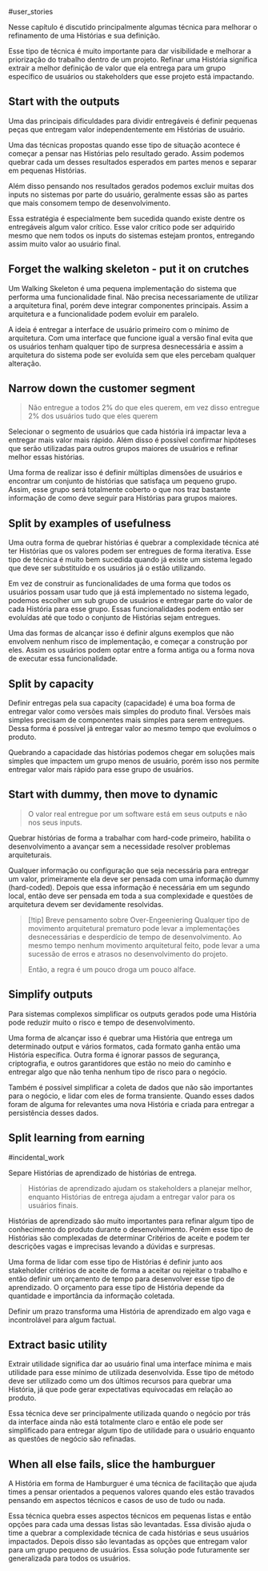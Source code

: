 #user_stories

Nesse capítulo é discutido principalmente algumas técnica para melhorar o refinamento de uma Histórias e sua definição.

Esse tipo de técnica é muito importante para dar visibilidade e melhorar a priorização do trabalho dentro de um projeto. Refinar uma História significa extrair a melhor definição de valor que ela entrega para um grupo específico de usuários ou stakeholders que esse projeto está impactando.

## Start with the outputs
Uma das principais dificuldades para dividir entregáveis é definir pequenas peças que entregam valor independentemente em Histórias de usuário.

Uma das técnicas propostas quando esse tipo de situação acontece é começar a pensar nas Histórias pelo resultado gerado. Assim podemos quebrar cada um desses resultados esperados em partes menos e separar em pequenas Histórias.

Além disso pensando nos resultados gerados podemos excluir muitas dos inputs no sistemas por parte do usuário, geralmente essas são as partes que mais consomem tempo de desenvolvimento.

Essa estratégia é especialmente bem sucedida quando existe dentre os entregáveis algum valor crítico. Esse valor crítico pode ser adquirido mesmo que nem todos os inputs do sistemas estejam prontos, entregando assim muito valor ao usuário final.


## Forget the walking skeleton - put it on crutches

Um Walking Skeleton é uma pequena implementação do sistema que performa uma funcionalidade final. Não precisa necessariamente de utilizar a arquitetura final, porém deve integrar componentes principais. Assim a arquitetura e a funcionalidade podem evoluir em paralelo.

A ideia é entregar a interface de usuário primeiro com o mínimo de arquitetura. Com uma interface que funcione igual a versão final evita que os usuários tenham qualquer tipo de surpresa desnecessária e assim a arquitetura do sistema pode ser evoluída sem que eles percebam qualquer alteração.

## Narrow down the customer segment

> Não entregue a todos 2% do que eles querem, em vez disso entregue 2% dos usuários tudo que eles querem

Selecionar o segmento de usuários que cada história irá impactar leva a entregar mais valor mais rápido. Além disso é possível confirmar hipóteses que serão utilizadas para outros grupos maiores de usuários e refinar melhor essas histórias.

Uma forma de realizar isso é definir múltiplas dimensões de usuários e encontrar um conjunto de histórias que satisfaça um pequeno grupo. Assim, esse grupo será totalmente coberto o que nos traz bastante informação de como deve seguir para Histórias para grupos maiores.

## Split by examples of usefulness

Uma outra forma de quebrar histórias é quebrar a complexidade técnica até ter Histórias que os valores podem ser entregues de forma iterativa. Esse tipo de técnica é muito bem sucedida quando já existe um sistema legado que deve ser substituído e os usuários já o estão utilizando.

Em vez de construir as funcionalidades de uma forma que todos os usuários possam usar tudo que já está implementado no sistema legado, podemos escolher um sub grupo de usuários e entregar parte do valor de cada História para esse grupo. Essas funcionalidades podem então ser evoluídas até que todo o conjunto de Histórias sejam entregues.

Uma das formas de alcançar isso é definir alguns exemplos que não envolvem nenhum risco de implementação, e começar a construção por eles. Assim os usuários podem optar entre a forma antiga ou a forma nova de executar essa funcionalidade.

## Split by capacity

Definir entregas pela sua capacity (capacidade) é uma boa forma de entregar valor como versões mais simples do produto final. Versões mais simples precisam de componentes mais simples para serem entregues. Dessa forma é possível já entregar valor ao mesmo tempo que evoluímos o produto.

Quebrando a capacidade das histórias podemos chegar em soluções mais simples que impactem um grupo menos de usuário, porém isso nos permite entregar valor mais rápido para esse grupo de usuários.

## Start with dummy, then move to dynamic

> O valor real entregue por um software está em seus outputs e não nos seus inputs.

Quebrar histórias de forma a trabalhar com hard-code primeiro, habilita o desenvolvimento a avançar sem a necessidade resolver problemas arquiteturais.

Qualquer informação ou configuração que seja necessária para entregar um valor, primeiramente ela deve ser pensada com uma informação dummy (hard-coded). Depois que essa informação é necessária em um segundo local, então deve ser pensada em toda a sua complexidade e questões de arquitetura devem ser devidamente resolvidas.

> [!tip] Breve pensamento sobre Over-Engeeniering
> Qualquer tipo de movimento arquitetural prematuro pode levar a implementações desnecessárias e desperdício de tempo de desenvolvimento.
> Ao mesmo tempo nenhum movimento arquitetural feito, pode levar a uma sucessão de erros e atrasos no desenvolvimento do projeto.
> 
> Então, a regra é um pouco droga um pouco alface.


## Simplify outputs

Para sistemas complexos simplificar os outputs gerados pode uma História pode reduzir muito o risco e tempo de desenvolvimento.

Uma forma de alcançar isso é quebrar uma História que entrega um determinado output e vários formatos, cada formato ganha então uma História específica. Outra forma é ignorar passos de segurança, criptografia, e outros garantidores que estão no meio do caminho e entregar algo que não tenha nenhum tipo de risco para o negócio.

Também é possível simplificar a coleta de dados que não são importantes para o negócio, e lidar com eles de forma transiente. Quando esses dados foram de alguma for relevantes uma nova História e criada para entregar a persistência desses dados.

## Split learning from earning

#incidental_work 

Separe Histórias de aprendizado de histórias de entrega.

> Histórias de aprendizado ajudam os stakeholders a planejar melhor, enquanto Histórias de entrega ajudam a entregar valor para os usuários finais.

Histórias de aprendizado são muito importantes para refinar algum tipo de conhecimento do produto durante o desenvolvimento. Porém esse tipo de Histórias são complexadas de determinar Critérios de aceite e podem ter descrições vagas e imprecisas levando a dúvidas e surpresas.

Uma forma de lidar com esse tipo de Histórias é definir junto aos stakeholder critérios de aceite de forma a aceitar ou rejeitar o trabalho e então definir um orçamento de tempo para desenvolver esse tipo de aprendizado. O orçamento para esse tipo de História depende da quantidade e importância da informação coletada.

Definir um prazo transforma uma História de aprendizado em algo vaga e incontrolável para algum factual.

## Extract basic utility

Extrair utilidade significa dar ao usuário final uma interface mínima e mais utilidade para esse mínimo de utilizada desenvolvida. Esse tipo de método deve ser utilizado como um dos últimos recursos para quebrar uma História, já que pode gerar expectativas equivocadas em relação ao produto.

Essa técnica deve ser principalmente utilizada quando o negócio por trás da interface ainda não está totalmente claro e então ele pode ser simplificado para entregar algum tipo de utilidade para o usuário enquanto as questões de negócio são refinadas.

## When all else fails, slice the hamburguer

A História em forma de Hamburguer é uma técnica de facilitação que ajuda times a pensar orientados a pequenos valores quando eles estão travados pensando em aspectos técnicos e casos de uso de tudo ou nada.

Essa técnica quebra esses aspectos técnicos em pequenas listas e então opções para cada uma dessas listas são levantadas. Essa divisão ajuda o time a quebrar a complexidade técnica de cada histórias e seus usuários impactados. Depois disso são levantadas as opções que entregam valor para um grupo pequeno de usuários. Essa solução pode futuramente ser generalizada para todos os usuários.